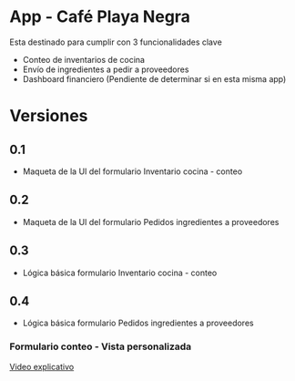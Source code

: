 # App - Café Playa Negra

Esta destinado para cumplir con 3 funcionalidades clave

- Conteo de inventarios de cocina
- Envío de ingredientes a pedir a proveedores
- Dashboard financiero (Pendiente de determinar si en esta misma app)

# Versiones

## 0.1
- Maqueta de la UI del formulario Inventario cocina - conteo

## 0.2
- Maqueta de la UI del formulario Pedidos ingredientes a proveedores

## 0.3
- Lógica básica formulario Inventario cocina - conteo

## 0.4
- Lógica básica formulario Pedidos ingredientes a proveedores



### Formulario conteo - Vista personalizada
[Video explicativo](https://www.loom.com/share/c857529d27aa4314be723b2ad6062923?sid=7e5f83b3-15e2-4136-b1ec-ddc141396e3b)




